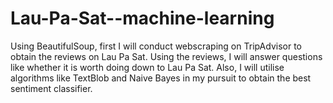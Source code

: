 # Lau-Pa-Sat--machine-learning
Using BeautifulSoup, first I will conduct webscraping on TripAdvisor to obtain the reviews on Lau Pa Sat. Using the reviews, I will answer questions like whether it is worth doing down to Lau Pa Sat. Also, I will utilise algorithms like TextBlob and Naive Bayes in my pursuit to obtain the best sentiment classifier.
